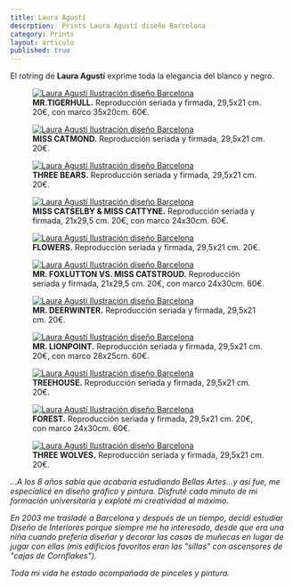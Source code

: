 ```yaml
---
title: Laura Agustí
descrption:  Prints Laura Agustí diseño Barcelona
category: Prints
layout: articulo
published: true
---
```

El rotring de **Laura Agustí** exprime toda la elegancia del blanco y negro.


<div class="figure-group">
<figure>
	<a href="/images/Laura-Agusti/mr.tigerhull.jpg"><img src="/images/Laura-Agusti/mr.tigerhull.jpg" alt="Laura Agustí Ilustración diseño Barcelona"></a>
	<figcaption><b>MR.TIGERHULL.</b> 
	Reproducción seriada y firmada, 29,5x21 cm. 20€, con marco 35x20cm. 60€.
	</figcaption>
</figure>

<figure>
	<a href="/images/Laura-Agusti/miss catmond.jpg"><img src="/images/Laura-Agusti/miss catmond.jpg" alt="Laura Agustí Ilustración diseño Barcelona"></a>
	<figcaption><b>MISS CATMOND.</b>
	Reproducción seriada y firmada, 29,5x21 cm. 20€.
	</figcaption>
</figure>

<figure>
	<a href="/images/Laura-Agusti/THREEBEAR.jpg"><img src="/images/Laura-Agusti/THREEBEAR.jpg" alt="Laura Agustí Ilustración diseño Barcelona"></a>
	<figcaption><b>THREE BEARS.</b>
	Reproducción seriada y firmada, 29,5x21 cm. 20€.
	</figcaption>
</figure>
</div>

<div class="figure-group">
<figure>
	<a href="/images/Laura-Agusti/MISS CATSELBY & MISS CATTYNE.jpg"><img src="/images/Laura-Agusti/MISS CATSELBY & MISS CATTYNE.jpg" alt="Laura Agustí Ilustración diseño Barcelona"></a>
	<figcaption><b>MISS CATSELBY & MISS CATTYNE.</b> 
	Reproducción seriada y firmada, 21x29,5 cm. 20€, con marco 24x30cm. 60€.
	</figcaption>
</figure>

<figure>
	<a href="/images/Laura-Agusti/FLOWERS.jpg"><img src="/images/Laura-Agusti/FLOWERS.jpg" alt="Laura Agustí Ilustración diseño Barcelona"></a>
	<figcaption><b>FLOWERS.</b>
	Reproducción seriada y firmada, 29,5x21 cm. 20€.
	</figcaption>
</figure>

<figure>
	<a href="/images/Laura-Agusti/MR.-FOXLUTTON-VS-MISS-2CATSTROUD.jpg"><img src="/images/Laura-Agusti/MR.-FOXLUTTON-VS-MISS-2CATSTROUD.jpg" alt="Laura Agustí Ilustración diseño Barcelona"></a>
	<figcaption><b>MR. FOXLUTTON VS. MISS CATSTROUD.</b> 
	Reproducción seriada y firmada, 21x29,5 cm. 20€, con marco 24x30cm. 60€.
	</figcaption>
</figure>
</div>

<div class="figure-group">
<figure>
	<a href="/images/Laura-Agusti/mr.deerwinter.jpg"><img src="/images/Laura-Agusti/mr.deerwinter.jpg" alt="Laura Agustí Ilustración diseño Barcelona"></a>
	<figcaption><b>MR. DEERWINTER.</b>
	Reproducción seriada y firmada, 29,5x21 cm. 20€.
	</figcaption>
</figure>

<figure>
	<a href="/images/Laura-Agusti/mr.lionpoint.jpg"><img src="/images/Laura-Agusti/mr.lionpoint.jpg" alt="Laura Agustí Ilustración diseño Barcelona"></a>
	<figcaption><b>MR. LIONPOINT.</b>
	Reproducción seriada y firmada, 29,5x21 cm. 20€, con marco 28x25cm. 60€.
	</figcaption>
</figure>

<figure>
	<a href="/images/Laura-Agusti/treehouse.jpg"><img src="/images/Laura-Agusti/treehouse.jpg" alt="Laura Agustí Ilustración diseño Barcelona"></a>
	<figcaption><b>TREEHOUSE.</b>
	Reproducción seriada y firmada, 29,5x21 cm. 20€.
	</figcaption>
</figure>
</div>

<div class="figure-group">
<figure>
	<a href="/images/Laura-Agusti/FOREST.jpg"><img src="/images/Laura-Agusti/FOREST.jpg" alt="Laura Agustí Ilustración diseño Barcelona"></a>
	<figcaption><b>FOREST.</b> 
	Reproducción seriada y firmada, 29,5x21 cm. 20€, con marco 24x30cm. 60€.
	</figcaption>
</figure>

<figure>
	<a href="/images/Laura-Agusti/THREEWOLVES.jpg"><img src="/images/Laura-Agusti/THREEWOLVES.jpg" alt="Laura Agustí Ilustración diseño Barcelona"></a>
	<figcaption><b>THREE WOLVES.</b>
	Reproducción seriada y firmada, 29,5x21 cm. 20€.
	</figcaption>
</figure>
</div>

_...A los 8 años sabía que acabaría estudiando Bellas Artes...y así fue,_ 
_me especialicé en diseño gráfico y pintura. Disfruté cada minuto de_ 
_mi formación universitaria y exploté mi creatividad al máximo._ 

_En 2003 me trasladé a Barcelona y después de un tiempo, decidí_ 
_estudiar Diseño de Interiores porque siempre me ha interesado, desde_ 
_que era una niña cuando prefería diseñar y decorar las casas de_ 
_muñecas en lugar de jugar con ellas (mis edificios favoritos eran las_ 
_"sillas" con ascensores de "cajas de Cornflakes")._ 

_Toda mi vida he estado acompañada de pinceles y pintura._

